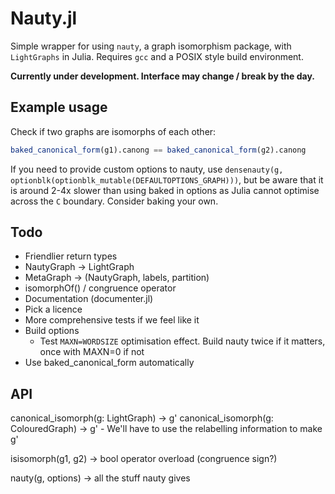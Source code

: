 # Nauty.jl

Simple wrapper for using `nauty`, a graph isomorphism package, with `LightGraphs` in Julia. Requires `gcc` and a POSIX style build environment.

**Currently under development. Interface may change / break by the day.**

## Example usage

Check if two graphs are isomorphs of each other:

```julia
baked_canonical_form(g1).canong == baked_canonical_form(g2).canong
```

If you need to provide custom options to nauty, use `densenauty(g, optionblk(optionblk_mutable(DEFAULTOPTIONS_GRAPH)))`, but be aware that it is around 2-4x slower than using baked in options as Julia cannot optimise across the `C` boundary. Consider baking your own. 

## Todo

 - Friendlier return types
 - NautyGraph -> LightGraph
 - MetaGraph -> (NautyGraph, labels, partition)
 - isomorphOf() / congruence operator
 - Documentation (documenter.jl)
 - Pick a licence
 - More comprehensive tests if we feel like it
 - Build options
    - Test `MAXN=WORDSIZE` optimisation effect. Build nauty twice if it matters, once with MAXN=0 if not
 - Use baked_canonical_form automatically

## API

canonical_isomorph(g: LightGraph) -> g'
canonical_isomorph(g: ColouredGraph) -> g'
    - We'll have to use the relabelling information to make g'

isisomorph(g1, g2) -> bool
operator overload (congruence sign?)

nauty(g, options) -> all the stuff nauty gives
